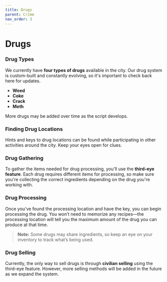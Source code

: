 ```yaml
---
title: Drugs
parent: Crime
nav_order: 3
---
```


# Drugs

### Drug Types

We currently have **four types of drugs** available in the city. Our drug system is custom-built and constantly evolving, so it's important to check back here for updates.

- **Weed**
- **Coke**
- **Crack**
- **Meth**

More drugs may be added over time as the script develops.

### Finding Drug Locations

Hints and keys to drug locations can be found while participating in other activities around the city. Keep your eyes open for clues.

### Drug Gathering

To gather the items needed for drug processing, you'll use the **third-eye feature**. Each drug requires different items for processing, so make sure you're collecting the correct ingredients depending on the drug you're working with.

### Drug Processing

Once you’ve found the processing location and have the key, you can begin processing the drug. You won’t need to memorize any recipes—the processing location will tell you the maximum amount of the drug you can produce at that time.

> **Note:** Some drugs may share ingredients, so keep an eye on your inventory to track what’s being used.

### Drug Selling

Currently, the only way to sell drugs is through **civilian selling** using the third-eye feature. However, more selling methods will be added in the future as we expand the system.

